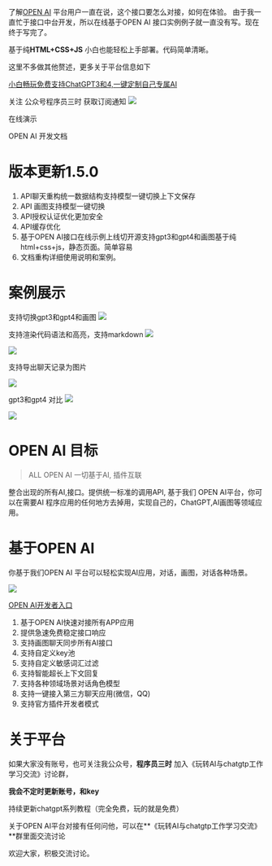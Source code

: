 

了解[OPEN AI](http://openai.soboys.cn/login) 平台用户一直在说，这个接口要怎么对接，如何在体验。 由于我一直忙于接口中台开发，所以在线基于OPEN AI 接口实例例子就一直没有写。现在终于写完了。

基于纯**HTML+CSS+JS** 小白也能轻松上手部署。代码简单清晰。

这里不多做其他赘述，更多关于平台信息如下

[小白畅玩免费支持ChatGPT3和4,一键定制自己专属AI](https://mp.weixin.qq.com/s?__biz=Mzg4OTkwNjc2MQ==&mid=2247484042&idx=1&sn=ff38eae124958e77b460d665f88807ea&chksm=cfe5f1acf89278ba169cf27297977ebdd17aba69f7fcec23548c6a3ba41bb34ba06bcead3e71&token=1231696373&lang=zh_CN#rd)


 关注 公众号程序员三时  获取订阅通知
![](https://images.soboys.cn/202305131900705.png)



在线演示

OPEN AI 开发文档

# 版本更新1.5.0
1. API聊天重构统一数据结构支持模型一键切换上下文保存
2. API 画图支持模型一键切换
3. API授权认证优化更加安全
4. API缓存优化
5. 基于OPEN AI接口在线示例上线切开源支持gpt3和gpt4和画图基于纯html+css+js，静态页面。简单容易
6. 文档重构详细使用说明和案例。
# 案例展示

支持切换gpt3和gpt4和画图
![](https://images.soboys.cn/202305271429120.png)

支持渲染代码语法和高亮，支持markdown
![](https://images.soboys.cn/202305271431703.png)

![](https://images.soboys.cn/202305271431126.png)

支持导出聊天记录为图片

![](https://images.soboys.cn/202305271432225.png)



gpt3和gpt4 对比
![](https://images.soboys.cn/202305271433247.png)

![](https://images.soboys.cn/202305271430243.png)


# OPEN AI 目标

>ALL OPEN AI 一切基于AI,  插件互联

整合出现的所有AI,接口。提供统一标准的调用API,
基于我们 OPEN AI平台，你可以在需要AI 程序应用的任何地方去掉用，实现自己的，ChatGPT,AI画图等领域应用。



# 基于OPEN AI

你基于我们OPEN AI 平台可以轻松实现AI应用，对话，画图，对话各种场景。

<img src="https://images.soboys.cn/202305200140005.png"/>

[OPEN AI开发者入口](http://openai.dtgarden.com/login)

1. 基于OPEN AI快速对接所有APP应用
2. 提供急速免费稳定接口响应
3. 支持画图聊天同步所有AI接口
4. 支持自定义key池
5. 支持自定义敏感词汇过滤
6. 支持智能超长上下文回复
7. 支持各种领域场景对话角色模型
8. 支持一键接入第三方聊天应用(微信，QQ)
9. 支持官方插件开发者模式


# 关于平台
 
 如果大家没有账号，也可关注我公众号，**程序员三时**  加入《玩转AI与chatgtp工作学习交流》讨论群，
 
 **我会不定时更新账号，和key**
 

 
 持续更新chatgpt系列教程（完全免费，玩的就是免费）
 
 关于OPEN AI平台对接有任何问他，可以在**《玩转AI与chatgtp工作学习交流》**群里面交流讨论
 
 欢迎大家，积极交流讨论。


